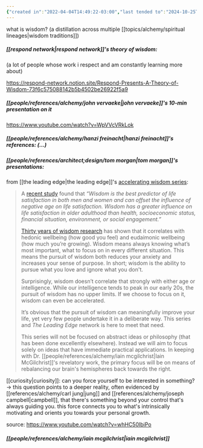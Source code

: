 ```yaml
---
{"created in":"2022-04-04T14:49:22-03:00","last tended to":"2024-10-25T11:43:10-03:00","tags":["alchemy","concept","🌱"],"dg-publish":true,"notestage":["🌱"],"relevancescore":98,"created":"2022-04-04T14:49:22.557-03:00","updated":"2025-04-06T11:31:37.267-03:00","readinesslevel":"10%","permalink":"/concepts/alchemy/wisdom/","dgPassFrontmatter":true}
---
```


what is wisdom? (a distillation across multiple [[topics/alchemy/spiritual lineages\|wisdom traditions]])

##### [[respond network\|respond network]]'s theory of wisdom:

(a lot of people whose work i respect and am constantly learning more about)

https://respond-network.notion.site/Respond-Presents-A-Theory-of-Wisdom-73f6c575088142b5b4502be26922f5a9

##### [[people/references/alchemy/john vervaeke\|john vervaeke]]'s 10-min presentation on it

https://www.youtube.com/watch?v=WpVVcVRkLok

##### [[people/references/alchemy/hanzi freinacht\|hanzi freinacht]]'s references: (...)


##### [[people/references/architect;design/tom morgan\|tom morgan]]'s presentations:

from [[the leading edge\|the leading edge]]'s [accelerating wisdom series](https://www.theleading-edge.org/accelerating-wisdom-series/):

> A [recent study](https://bmcpsychology.biomedcentral.com/articles/10.1186/s40359-024-01905-4?ref=theleading-edge.org) found that _“Wisdom is the best predictor of life satisfaction in both men and women and can offset the influence of negative age on life satisfaction. Wisdom has a greater influence on life satisfaction in older adulthood than health, socioeconomic status, financial situation, environment, or social engagement.”_
> 
> [Thirty years of wisdom research](https://journals.sagepub.com/doi/10.1177/17456916221114096?ref=theleading-edge.org) has shown that it correlates with hedonic wellbeing (how good you feel) and eudaimonic wellbeing (how much you’re growing). Wisdom means always knowing what’s most important, what to focus on in every different situation. This means the pursuit of wisdom both reduces your anxiety and increases your sense of purpose. In short; wisdom is the ability to pursue what you love and ignore what you don't.
> 
> Surprisingly, wisdom doesn’t correlate that strongly with either age or intelligence. While our intelligence tends to peak in our early 20s, the pursuit of wisdom has no upper limits. If we choose to focus on it, wisdom can even be accelerated.
> 
> It’s obvious that the pursuit of wisdom can meaningfully improve your life, yet very few people undertake it in a deliberate way. This series and _The Leading Edge_ network is here to meet that need.
> 
> This series will not be focused on abstract ideas or philosophy (that has been done excellently elsewhere). Instead we will aim to focus solely on ideas that have immediate practical applications. In keeping with Dr. [[people/references/alchemy/iain mcgilchrist\|Iain McGilchrist]]'s revelatory work, the primary focus will be on means of rebalancing our brain's hemispheres back towards the right.


[[curiosity\|curiosity]]: can you force yourself to be interested in something?
-> this question points to a deeper reality, often evidenced by [[references/alchemy/carl jung\|jung]] and [[references/alchemy/joseph campbell\|campbell]], that there's something beyond your control that's always guiding you. this force connects you to what's intrinsically motivating and orients you towards your personal growth.

source: https://www.youtube.com/watch?v=whHC50IbiPo

##### [[people/references/alchemy/iain mcgilchrist\|iain mcgilchrist]]